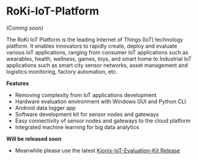 # RoKi-IoT-Platform
*(Coming soon)*

The RoKi IoT Platform is the leading Internet of Things (IoT) technology platform. It enables innovators to rapidly create, deploy and evaluate various IoT applications, ranging from consumer IoT applications such as wearables, health, wellness, games, toys, and smart home to Industrial IoT applications such as smart city sensor networks, asset management and logistics monitoring, factory automation, etc.
 
**Features**
* Removing complexity from IoT applications development
* Hardware evaluation environment with Windows GUI and Python CLI
* Android data logger app
* Software development kit for sensor nodes and gateways
* Easy connectivity of sensor nodes and gateways to the cloud platform
* Integrated machine learning for big data analytics

**Will be released soon**
* Meanwhile please use the latest [Kionix-IoT-Evaluation-Kit Release](https://github.com/RohmSemiconductor/Kionix-IoT-Evaluation-Kit/releases/tag/v1.3.4)
